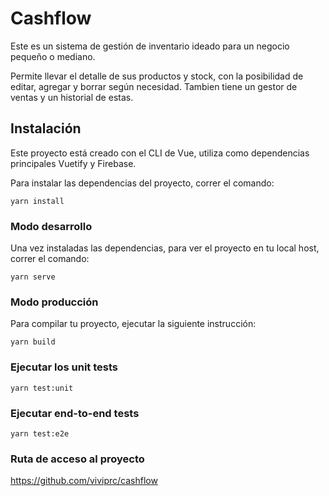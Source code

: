 # Cashflow

Este es un sistema de gestión de inventario ideado para un negocio pequeño o mediano. 

Permite llevar el detalle de sus productos y stock, con la posibilidad de editar, agregar y borrar según necesidad. Tambien tiene un gestor de ventas y un historial de estas.
## Instalación
Este proyecto está creado con el CLI de Vue, utiliza como dependencias principales Vuetify y Firebase.

Para instalar las dependencias del proyecto, correr el comando:
```
yarn install
```
### Modo desarrollo
Una vez instaladas las dependencias, para ver el proyecto en tu local host, correr el comando:
```
yarn serve
```

### Modo producción
Para compilar tu proyecto, ejecutar la siguiente instrucción:
```
yarn build
```

### Ejecutar los unit tests
```
yarn test:unit
```

### Ejecutar end-to-end tests
```
yarn test:e2e
```
### Ruta de acceso al proyecto
https://github.com/viviprc/cashflow
